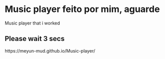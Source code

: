 # Music player feito por mim, aguarde
Music player that i worked
<h2>Please wait 3 secs</h2>
https://meyun-mud.github.io/Music-player/
<meta http-equiv="refresh" content="3; https://music-player.meyunmud.repl.co/">

